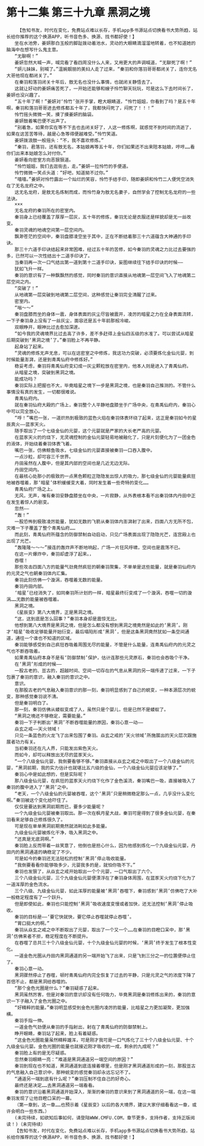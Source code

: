 # 第十二集 第三十九章 黑洞之境
        【告知书友，时代在变化，免费站点难以长存，手机app多书源站点切换看书大势所趋，站长给你推荐的这个换源APP，听书音色多、换源、找书都好使！】
       坐在水池旁，姜妍那白玉般的脚趾拨动着池水，灵动的大眼睛滴溜溜地转着，也不知道她的脑海中在想写什么鬼主意。
       “无聊啊！”
       姜妍忽然大喊一声，喊完看了看四周没什么人来，又用更大的声调喊道，“无聊死了啊！”
       “妍儿妹妹，别喊了。”温婉靓丽的美妇人走了过来，“秦羽和你落羽哥哥都闭关了，连你无名大哥他现在都闭关了。”
       在秦羽和落羽闭关十年后，敖无名也没什么事情，也就闭关静悟去了。
       这就让好动的姜妍痛苦死了，一开始还能够和嫂子怜竹聊天玩玩，可是这么下去时间长了，姜妍也没兴趣了。
       “五十年了啊！”姜妍对‘怜竹’张开手掌，瞪大眼睛道，“怜竹姐姐，你看到了吗？是五十年啊，秦羽和落羽哥哥进去修炼都五十年了，我都快闷死了，闷死了！！！”
       怜竹摇头微微一笑，摸了摸姜妍的脑袋。
       姜妍鼓着嘴巴便不出声了。
       “别着急，如果你实在等不下去也去闭关好了，人这一修炼啊，就感觉不到时间的流逝了，如果在这苦苦等待，越是心急等得便越难受。”怜竹笑道。
       姜妍拨浪鼓一般摇头：“不，我不喜欢修炼。”
       “秦羽，君落羽，还有敖无名，本姑娘再等五十年，你们如果还不出来陪本姑娘，哼哼……看你们出来本姑娘怎么对付你。”
       姜妍看向密室方向恶狠狠道。
       “怜竹姐姐，我们去逛街去，走。”姜妍一拉怜竹的手便道。
       怜竹微微一笑点头道：“好吧，知道拗不过你。”
       “嘻嘻。”姜妍对怜竹露出一个灿烂的笑容，怜竹手结手印，随即姜妍和怜竹二人便凭空消失在了无名龙府之中。
       这无名龙府，是敖无名炼制而成，而怜竹身为敖无名妻子，自然学会了控制无名龙府的一些法诀。
       ×××
       无名龙府的秦羽所在的密室内。
       秦羽身上已经覆盖了厚厚一层灰，五十年的修炼，秦羽无论是衣服还是样貌却是无一丝改变。
       秦羽灵魂的地魂空间第一层空间内。
       飘渺苍茫的空间中，秦羽盘膝凌空坐于其中，正在不断结着那三十六道蕴含大神通的手印诀。
       那三十六道手印诀结起来非常困难，经过五十年的苦修，如今秦羽的灵魂之力比过去要强的多，已然可以一次性结出十二道手印诀了。
       当秦羽再一次一口气结出第一道到第十二道手印诀，妄图继续往下结手印诀的时候——
       犹如飞升一样。
       秦羽的意识有了一种飘飘然的感觉，同时秦羽的意识直接从地魂第一层空间飞入了地魂第二层空间之内。
       “突破了！”
       从地魂第一层突破到地魂第二层空间，这种感觉让秦羽完全清醒了过来。
       密室内。
       “嗡～～”
       秦羽盘膝而坐的身体一震，身体表面的灰尘尽皆被震开，凌厉的暗星之力在全身表面流转，一下子秦羽身上没有了一丝灰尘，面容还是五十年前那般冷峻。
       双眼睁开，眼神比过去愈加深邃。
       “如今我的灵魂境界比过去高了许多，差不多赶得上金仙四五级的水准了。可以尝试从暗星后期突破到‘黑洞之境’了。”秦羽脸上不再平静。
       起身站了起来。
       “灵魂的修炼无声无息，可以在这密室之中修炼，我这功力突破，必须要炼化金仙元婴，到时候能量澎湃，还是到青禹仙府中修炼好。”
       稳妥考虑，秦羽将青禹仙府变幻成一灰尘颗粒放在密室内，他本人则是进入了青禹仙府。
       从暗星之境，突破到黑洞之境。
       能成功吗？
       秦羽实际上把握也不大，毕竟暗星之境下一步是黑洞之境，也是秦羽自己推测的。不管什么事情没有真的发生，一切都很难说。
       青禹仙府内。
       就在秦羽仙府大殿的广场上，秦羽整个人平静地盘膝坐于广场中央，在青禹仙府内，秦羽心中可以完全放心。
       “呼！”嘴巴一张，一道炽热到极致的蓝色火焰在秦羽体表环绕了起来，这正是秦羽如今的星辰真火——蓝豕天火。
       随手取出了一个七级金仙的元婴，这个元婴就是严家的大长老严高的元婴。
       在蓝豕天火的灼烧下，无灵魂控制的金仙元婴轻易地被融化了，只是片刻便化为了一团金色的液体，开始绕着秦羽体表飞着。
       嘴巴一张，仿佛鲸鱼吸水，七级金仙的元婴直接被秦羽一口吞入腹中。
       一点沙粒，却可容三千世界。
       丹田虽然在人腹中，但是其内部的空间也是几近无边无际。
       丹田空间内。
       在最核心处那小的极致的一点黑色颗粒正隐隐发出惊人的吸力，那七级金仙的元婴能量疯狂地被吞噬着，那‘暗星’体积缓缓变大着，同时发生着一些奇特的变化……
       青禹仙府广场之上。
       无风，无声，唯有秦羽安静盘膝坐在中央，一片寂静，从外表根本看不出秦羽体内丹田中正在发生着惊人的剧变。
       忽然——
       “轰！”
       一股恐怖到极致凌厉能量，犹如无数的飞箭从秦羽体内澎湃射了出来，四面八方无所不包，灾难一下子覆盖了整个青禹仙府……
       而此刻，青禹仙府所蕴含的防御禁制自动启动，只见广场表面出现了隐隐光芒，连宫殿上也出现了光芒。
       “轰隆隆～～～”接连的轰炸声不断地响起，广场一片狂风呼啸，空间也是震荡不已。
       在这一片爆炸中，秦羽却虚浮了起来。，
       吞噬！
       那些攻击四面八方的能量气劲竟然疯狂的朝秦羽聚集，不单单是这些能量，就是秦羽仙府内的元灵之气也朝秦羽体内汇集。
       秦羽此刻仿佛一个漩涡，吞噬着无数的能量。
       秦羽丹田内部。
       ‘暗星’已经消失了，如同秦羽所计划的一样，暗星最终衍变成了一个漩涡，吞噬一切的漩涡……无数的能量被吞噬着。
       黑洞之境。
       《星辰变》第八大境界，正是黑洞之境。
       “这，这到底是怎么回事？”秦羽本身却是震惊无比。
       他想到第八大境界是黑洞之境，但是怎么都没有想到黑洞之境竟然是如此的‘黑洞’。刚才‘暗星’吸收足够能量开始衍变，最后塌陷形成‘黑洞’，但是这条黑洞竟然犹如一条空间通道，通往一个谁也不知道的区域。
       秦羽能够感受到自己疯狂吞吸着周围无尽的能量，不管是什么能量，连青禹仙府内的元灵之气也不断吞吸着。
       如果青禹仙府本身不是有‘防御禁制’保护，估计连那些元灵原石，秦羽也会吞吸个干净。
       在‘黑洞’形成的时候——
       一股古老的、亘古的，超越时间、空间一切存在的气息从黑洞的另一端传递了过来，一下子包裹了秦羽的意识，融入秦羽的意识之中。
       意识。
       在那股古老的气息融入秦羽意识的那一刻，秦羽明显感到了自己的蜕变，一种本源层次的蜕变，那种感觉秦羽说不清。
       但是秦羽明白了。
       那一刻，秦羽仿佛从蝼蚁变成了人，虽然只是个婴儿，但是已然不是蝼蚁了。
       “黑洞之境还不够稳定，需要能量。”
       秦羽一下子判断出‘黑洞’不断吞噬能量的原因，秦羽心意一动——
       焱玄之戒——天火领域！
       只见一条蓝色的火龙飞了出来包围了秦羽。焱玄之戒的‘天火领域’所施展出的天火层次跟施展者功力有关。
       当初秦羽还在凡人界，只能发出紫色天火。
       而如今，却可以释放出无尽的蓝豕天火。
       “一个八级金仙元婴，我倒要看够不够。”秦羽直接从焱玄之戒之中取出了一个八级金仙的元婴，“黑洞前期，我的实力估计也就堪比五六级的金仙，一个八级金仙元婴应该足够了。”
       秦羽心中是如此想的，但是实际呢？
       那八级金仙元婴，在疯狂的蓝豕天火灼烧下化作了金色溪流，秦羽嘴巴一吸，直接被吸入了秦羽的腹中进入了‘黑洞’之中。
       “老天，一个八级金仙的元婴被吞噬，这个‘黑洞’只是稍微稳定那么一点，几乎没什么变化啊。”秦羽被这个变化给吓住了。
       仅仅是要达到黑洞前期而已，要多少能量呢？
       一个九级金仙元婴被秦羽取出。那一次在枫月星大战，秦羽可是得到了很多金仙元婴，在秦羽看来足够自己修炼很久了。
       可是现在单单黑洞前期竟然就消耗如此多能量。
       九级金仙元婴被炼化干净，吸入黑洞之中。
       “还真是无底洞啊。”
       秦羽脸上反而带着一丝笑意了，他倒也是担心什么，因为他感到炼化一个九级金仙元婴，丹田内的黑洞通道的确稳定了不少。
       可是如今的秦羽还无法轻松的控制‘黑洞’停止吸收能量。
       “我倒要看看你能够吸多少，元婴我多的是，就怕你吸不下。”
       秦羽也发狠了，从焱玄之戒开始取出一个个元婴，一口气取出了六个。
       三个八级金仙元婴，三个九级金仙元婴便漂浮在了秦羽身体周围，在蓝豕天火灼烧下化为了一道浑厚的金色流水。
       三个八级、九级金仙元婴，如此浑厚的能量被‘黑洞’吞噬下，秦羽感到‘黑洞’仿佛吃了大补一般稳定程度有了一个跃升。
       但是即使如此，秦羽也只能控制‘黑洞’吸收速度变慢或者加快，还无法控制‘黑洞’停止吸收。
       秦羽的目标是——‘要它快就快，要它停止吞噬就停止吞噬’。
       “胃口挺大的啊。”
       秦羽从焱玄之戒之中不断取出了元婴，取出了一个又一个……在秦羽的目瞪口呆中，那‘黑洞’仿佛来者不拒，稳定程度在不断提升。
       在吞噬了总共三十个八级金仙元婴，十个九级金仙元婴的时候，‘黑洞’终于发生了根本性变化。
       一道金色光圈从丹田内黑洞通道的另一端开始飞了出来，只是飞到三分之一的位置便停止住了。
       秦羽心意一动。
       黑洞骤然停止了吞噬，顿时青禹仙府内完全恢复了过去的平静，只是元灵之气的浓度下降了百倍不止，都是黑洞给吞噬的。
       “那个金色光圈是什么？”秦羽疑惑了起来。
       黑洞虽然厉害，但是对秦羽的意识却没有任何吸力，毕竟黑洞是秦羽修炼出来的，秦羽的意识一下子融入了金色光圈之中。
       “好精粹的能量。”秦羽明显感受到金色光圈内凌厉的能量，比暗星之力更加凝聚，更加强横。
       秦羽手指一伸。
       一道金色气劲便从秦羽的手指射出，射在了青禹仙府的防御禁制上。
       睁开眼睛，秦羽站了起来，脸上有着疑惑。
       “这金色光圈能量虽然精粹雄浑，可是刚才我可是一口气炼化了三十个八级金仙元婴、十个九级金仙元婴。金色光圈的能量也就接近刚才吸收的一成，剩余的九成呢？”
       秦羽脸上有的是无尽疑惑。
       忽然秦羽眼睛一亮：“难道是黑洞通道另一端空间的原因？”
       秦羽到现在也不知道，黑洞通道到底连接着哪里，但是刚才黑洞通道形成的一刻，那股亘古的气息融入自己意识中，那种蜕变的感觉秦羽却永远忘记不了。
       “通道另一端到底有什么呢？”秦羽压制不住自己的好奇心。
       最终还是决定……去黑洞通道另一端看看。
       秦羽的意识沿着黑洞通道开始深入，渐渐的秦羽的意识来到了黑洞通道的另一端，在这一端秦羽发现了让他目瞪口呆的一幕。
       （第一章到，这一章……也预示着《星辰变》以后的各大境界，建议大家仔细看看这一章，或许会明白一些东西。）
       (未完待续，如欲知后事如何，请登陆WWW.CMFU.COM，章节更多，支持作者，支持正版阅读！)（未完待续）
       【告知书友，时代在变化，免费站点难以长存，手机app多书源站点切换看书大势所趋，站长给你推荐的这个换源APP，听书音色多、换源、找书都好使！】